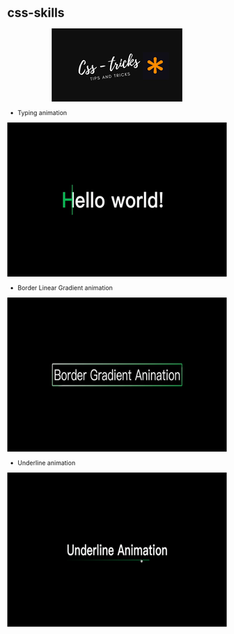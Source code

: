 # css-skills

<div align="center">
    <img src="https://github.com/ElioCheung/css-skills/blob/main/assets/main.png" width="300" height="168">
</div>

- Typing animation
<div align="center">
    <img src="https://github.com/ElioCheung/css-skills/blob/main/typing/typing.gif" width="600" height="354">
</div>

- Border Linear Gradient animation
<div align="center">
    <img src="https://github.com/ElioCheung/css-skills/blob/main/assets/border-linear.gif" width="600" height="354">
</div>

- Underline animation
<div align="center">
    <img src="https://github.com/ElioCheung/css-skills/blob/main/assets/underline-animation.gif" width="600" height="354">
</div>